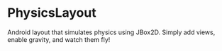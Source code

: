 # PhysicsLayout
Android layout that simulates physics using JBox2D. Simply add views, enable gravity, and watch them fly!
